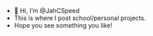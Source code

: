 - 👋 Hi, I’m @JahCSpeed
- This is where I post school/personal projects. 
- Hope you see something you like!
